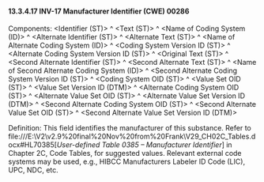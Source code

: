 #### 13.3.4.17 INV-17 Manufacturer Identifier (CWE) 00286

Components: &lt;Identifier (ST)> ^ &lt;Text (ST)> ^ &lt;Name of Coding System (ID)> ^ &lt;Alternate Identifier (ST)> ^ &lt;Alternate Text (ST)> ^ &lt;Name of Alternate Coding System (ID)> ^ &lt;Coding System Version ID (ST)> ^ &lt;Alternate Coding System Version ID (ST)> ^ &lt;Original Text (ST)> ^ &lt;Second Alternate Identifier (ST)> ^ &lt;Second Alternate Text (ST)> ^ &lt;Name of Second Alternate Coding System (ID)> ^ &lt;Second Alternate Coding System Version ID (ST)> ^ &lt;Coding System OID (ST)> ^ &lt;Value Set OID (ST)> ^ &lt;Value Set Version ID (DTM)> ^ &lt;Alternate Coding System OID (ST)> ^ &lt;Alternate Value Set OID (ST)> ^ &lt;Alternate Value Set Version ID (DTM)> ^ &lt;Second Alternate Coding System OID (ST)> ^ &lt;Second Alternate Value Set OID (ST)> ^ &lt;Second Alternate Value Set Version ID (DTM)>

Definition: This field identifies the manufacturer of this substance. Refer to file:///E:\V2\v2.9%20final%20Nov%20from%20Frank\V29_CH02C_Tables.docx#HL70385[_User-defined Table 0385 – Manufacturer Identifier_] in Chapter 2C, Code Tables, for suggested values. Relevant external code systems may be used, e.g., HIBCC Manufacturers Labeler ID Code (LIC), UPC, NDC, etc.
